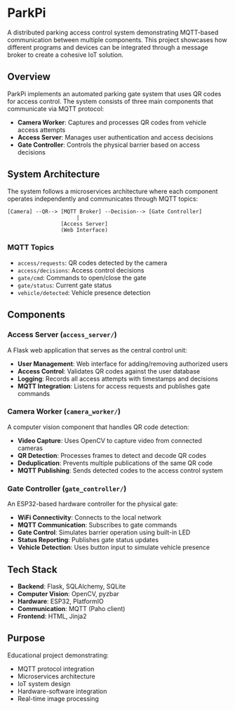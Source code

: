 # ParkPi

A distributed parking access control system demonstrating MQTT-based communication between multiple components. This project showcases how different programs and devices can be integrated through a message broker to create a cohesive IoT solution.

## Overview

ParkPi implements an automated parking gate system that uses QR codes for access control. The system consists of three main components that communicate via MQTT protocol:

- **Camera Worker**: Captures and processes QR codes from vehicle access attempts
- **Access Server**: Manages user authentication and access decisions
- **Gate Controller**: Controls the physical barrier based on access decisions

## System Architecture

The system follows a microservices architecture where each component operates independently and communicates through MQTT topics:

```
[Camera] --QR--> [MQTT Broker] --Decision--> [Gate Controller]
                      |
                 [Access Server]
                 (Web Interface)
```

### MQTT Topics

- `access/requests`: QR codes detected by the camera
- `access/decisions`: Access control decisions
- `gate/cmd`: Commands to open/close the gate
- `gate/status`: Current gate status
- `vehicle/detected`: Vehicle presence detection

## Components

### Access Server (`access_server/`)

A Flask web application that serves as the central control unit:

- **User Management**: Web interface for adding/removing authorized users
- **Access Control**: Validates QR codes against the user database
- **Logging**: Records all access attempts with timestamps and decisions
- **MQTT Integration**: Listens for access requests and publishes gate commands

### Camera Worker (`camera_worker/`)

A computer vision component that handles QR code detection:

- **Video Capture**: Uses OpenCV to capture video from connected cameras
- **QR Detection**: Processes frames to detect and decode QR codes
- **Deduplication**: Prevents multiple publications of the same QR code
- **MQTT Publishing**: Sends detected codes to the access control system

### Gate Controller (`gate_controller/`)

An ESP32-based hardware controller for the physical gate:

- **WiFi Connectivity**: Connects to the local network
- **MQTT Communication**: Subscribes to gate commands
- **Gate Control**: Simulates barrier operation using built-in LED
- **Status Reporting**: Publishes gate status updates
- **Vehicle Detection**: Uses button input to simulate vehicle presence

## Tech Stack

- **Backend**: Flask, SQLAlchemy, SQLite
- **Computer Vision**: OpenCV, pyzbar
- **Hardware**: ESP32, PlatformIO
- **Communication**: MQTT (Paho client)
- **Frontend**: HTML, Jinja2

## Purpose

Educational project demonstrating:
- MQTT protocol integration
- Microservices architecture
- IoT system design
- Hardware-software integration
- Real-time image processing
